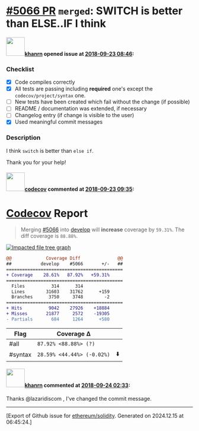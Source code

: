 # [\#5066 PR](https://github.com/ethereum/solidity/pull/5066) `merged`: SWITCH is better than ELSE..IF I think

#### <img src="https://avatars.githubusercontent.com/u/6243408?u=912c9472362753b782af7746617ced451c89c0eb&v=4" width="50">[khanrn](https://github.com/khanrn) opened issue at [2018-09-23 08:46](https://github.com/ethereum/solidity/pull/5066):

### Checklist
- [x] Code compiles correctly
- [x] All tests are passing including **required** one's except the `codecov/project/syntax` one.
- [ ] New tests have been created which fail without the change (if possible)
- [ ] README / documentation was extended, if necessary
- [ ] Changelog entry (if change is visible to the user)
- [x] Used meaningful commit messages

### Description
I think `switch` is better than `else if`.

Thank you for your help!


#### <img src="https://avatars.githubusercontent.com/in/254?v=4" width="50">[codecov](https://github.com/apps/codecov) commented at [2018-09-23 09:35](https://github.com/ethereum/solidity/pull/5066#issuecomment-423803682):

# [Codecov](https://codecov.io/gh/ethereum/solidity/pull/5066?src=pr&el=h1) Report
> Merging [#5066](https://codecov.io/gh/ethereum/solidity/pull/5066?src=pr&el=desc) into [develop](https://codecov.io/gh/ethereum/solidity/commit/5dd3ee2d9657f18b9b2797755e1216b93b67316c?src=pr&el=desc) will **increase** coverage by `59.31%`.
> The diff coverage is `88.88%`.

[![Impacted file tree graph](https://codecov.io/gh/ethereum/solidity/pull/5066/graphs/tree.svg?width=650&token=87PGzVEwU0&height=150&src=pr)](https://codecov.io/gh/ethereum/solidity/pull/5066?src=pr&el=tree)

```diff
@@             Coverage Diff              @@
##           develop    #5066       +/-   ##
============================================
+ Coverage    28.61%   87.92%   +59.31%     
============================================
  Files          314      314               
  Lines        31603    31762      +159     
  Branches      3750     3748        -2     
============================================
+ Hits          9042    27926    +18884     
+ Misses       21877     2572    -19305     
- Partials       684     1264      +580
```

| Flag | Coverage Δ | |
|---|---|---|
| #all | `87.92% <88.88%> (?)` | |
| #syntax | `28.59% <44.44%> (-0.02%)` | :arrow_down: |

#### <img src="https://avatars.githubusercontent.com/u/6243408?u=912c9472362753b782af7746617ced451c89c0eb&v=4" width="50">[khanrn](https://github.com/khanrn) commented at [2018-09-24 02:33](https://github.com/ethereum/solidity/pull/5066#issuecomment-423866933):

Thanks @lazaridiscom , I've changed the commit message.


-------------------------------------------------------------------------------



[Export of Github issue for [ethereum/solidity](https://github.com/ethereum/solidity). Generated on 2024.12.15 at 06:45:24.]
